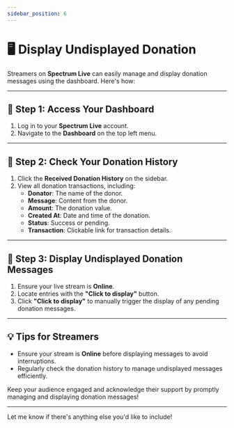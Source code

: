 ```yaml
---
sidebar_position: 6
---
```


# 🖥️ Display Undisplayed Donation

Streamers on **Spectrum Live** can easily manage and display donation messages using the dashboard. Here's how:

---

## 📌 Step 1: Access Your Dashboard

1. Log in to your **Spectrum Live** account.
2. Navigate to the **Dashboard** on the top left menu.

---

## 📌 Step 2: Check Your Donation History

1. Click the **Received Donation History** on the sidebar.
2. View all donation transactions, including:
   - **Donator**: The name of the donor.
   - **Message**: Content from the donor.
   - **Amount**: The donation value.
   - **Created At**: Date and time of the donation.
   - **Status**: Success or pending.
   - **Transaction**: Clickable link for transaction details.

---

## 📌 Step 3: Display Undisplayed Donation Messages

1. Ensure your live stream is **Online**.
2. Locate entries with the **"Click to display"** button.
3. Click **"Click to display"** to manually trigger the display of any pending donation messages.

---

## 💡 Tips for Streamers

- Ensure your stream is **Online** before displaying messages to avoid interruptions.
- Regularly check the donation history to manage undisplayed messages efficiently.

Keep your audience engaged and acknowledge their support by promptly managing and displaying donation messages!

---

Let me know if there's anything else you'd like to include!